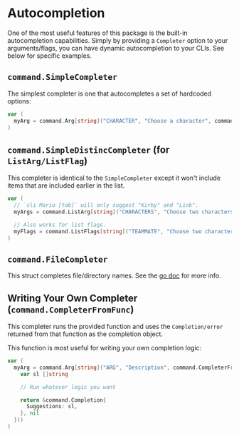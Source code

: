 # Autocompletion

One of the most useful features of this package is the built-in autocompletion capabilities. Simply by providing a `Completer` option to your arguments/flags, you can have dynamic autocompletion to your CLIs. See below for specific examples.

## `command.SimpleCompleter`

The simplest completer is one that autocompletes a set of hardcoded options:

```go
var (
  myArg = command.Arg[string]("CHARACTER", "Choose a character", command.SimpleCompleter("Mario", "Kirby", "Link")
)
```

## `command.SimpleDistincCompleter` (for `ListArg/ListFlag`)

This completer is identical to the `SimpleCompleter` except it won't include items that are included earlier in the list.

```go
var (
  // `cli Mario [tab]` will only suggest "Kirby" and "Link".
  myArgs = command.ListArg[string]("CHARACTERS", "Choose two characters", 2, 0 command.SimpleCompleter("Mario", "Kirby", "Link")

  // Also works for list flags.
  myFlags = command.ListFlags[string]("TEAMMATE", "Choose two characters", 2, 0 command.SimpleCompleter("Luigi", "Metaknight", "Zelda")
)
```

## `command.FileCompleter`

This struct completes file/directory names. See the [go doc](TODO) for more info.

## Writing Your Own Completer (`command.CompleterFromFunc`)

This completer runs the provided function and uses the `Completion/error` returned from that function as the completion object.

This function is most useful for writing your own completion logic:

```go
var (
  myArg = command.Arg[string]("ARG", "Description", command.CompleterFromFunc(func(s string, d *commondels.Data) (*command.Completion, error) {
    var sl []string

    // Run whatever logic you want

    return &command.Completion{
      Suggestions: sl,
    }, nil
  }))
)
```
